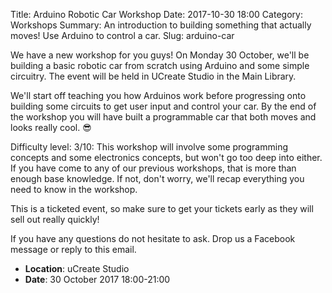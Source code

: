 Title: Arduino Robotic Car Workshop
Date: 2017-10-30 18:00
Category: Workshops
Summary: An introduction to building something that actually moves! Use Arduino to control a car.
Slug: arduino-car

We have a new workshop for you guys! On Monday 30 October, we'll be building a basic robotic car from scratch using Arduino and some simple circuitry. The event will be held in UCreate Studio in the Main Library.

We'll start off teaching you how Arduinos work before progressing onto building some circuits to get user input and control your car. By the end of the workshop you will have built a programmable car that both moves and looks really cool. 😎

Difficulty level: 3/10: This workshop will involve some programming concepts and some electronics concepts, but won't go too deep into either. If you have come to any of our previous workshops, that is more than enough base knowledge. If not, don't worry, we'll recap everything you need to know in the workshop.

This is a ticketed event, so make sure to get your tickets early as they will sell out really quickly!

If you have any questions do not hesitate to ask. Drop us a Facebook message or reply to this email.

 - **Location**: uCreate Studio
 - **Date**: 30 October 2017 18:00-21:00
